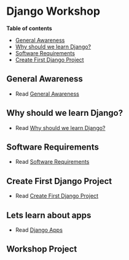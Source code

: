# Django Workshop

**Table of contents**

- [General Awareness](#general-awareness)
- [Why should we learn Django?](#why-should-we-learn-django)
- [Software Requirements](#software-requirements)
- [Create First Django Project](#create-first-django-project)

## General Awareness

* Read <a href="./docs/general.md" target="_blank">General Awareness</a>

## Why should we learn Django?

* Read <a href="./docs/why_django.md" target="_blank">Why should we learn Django?</a>

## Software Requirements

* Read <a href="./docs/requirements.md" target="_blank">Software Requirements</a>

## Create First Django Project

* Read <a href="./docs/first_project.md" target="_blank">Create First Django Project</a>

## Lets learn about apps

* Read <a href="./docs/apps.md" target="_blank">Django Apps</a>

## Workshop Project
